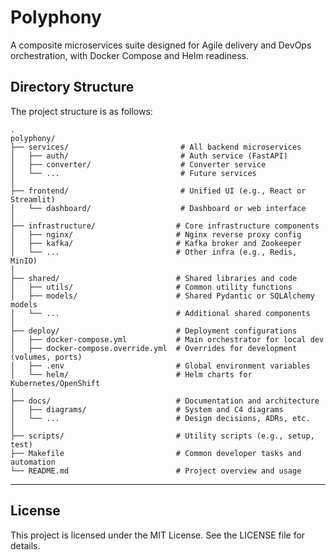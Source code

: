 # Polyphony

A composite microservices suite designed for Agile delivery and DevOps orchestration, with Docker Compose and Helm readiness. 

## Directory Structure

The project structure is as follows:  

```shell
.  
polyphony/
├── services/                         # All backend microservices
│   ├── auth/                         # Auth service (FastAPI)
│   ├── converter/                    # Converter service
│   └── ...                           # Future services
│
├── frontend/                         # Unified UI (e.g., React or Streamlit)
│   └── dashboard/                    # Dashboard or web interface
│
├── infrastructure/                  # Core infrastructure components
│   ├── nginx/                       # Nginx reverse proxy config
│   ├── kafka/                       # Kafka broker and Zookeeper
│   └── ...                          # Other infra (e.g., Redis, MinIO)
│
├── shared/                          # Shared libraries and code
│   ├── utils/                       # Common utility functions
│   ├── models/                      # Shared Pydantic or SQLAlchemy models
│   └── ...                          # Additional shared components
│
├── deploy/                          # Deployment configurations
│   ├── docker-compose.yml           # Main orchestrator for local dev
│   ├── docker-compose.override.yml  # Overrides for development (volumes, ports)
│   ├── .env                         # Global environment variables
│   └── helm/                        # Helm charts for Kubernetes/OpenShift
│
├── docs/                            # Documentation and architecture
│   ├── diagrams/                    # System and C4 diagrams
│   └── ...                          # Design decisions, ADRs, etc.
│
├── scripts/                         # Utility scripts (e.g., setup, test)
├── Makefile                         # Common developer tasks and automation
└── README.md                        # Project overview and usage
```

---

## License

This project is licensed under the MIT License. See the LICENSE file for details.
